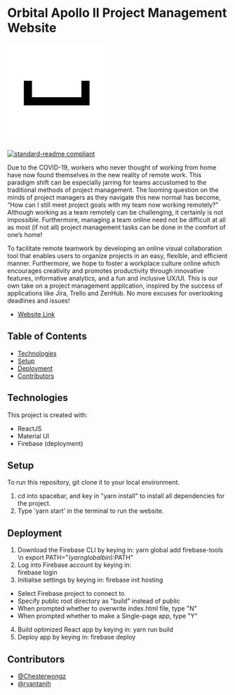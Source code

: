 # Orbital Apollo II Project Management Website

![banner](spacebar/public/logo.png)

[![standard-readme compliant](https://img.shields.io/badge/standard--readme-OK-green.svg?style=flat-square)](https://github.com/RichardLitt/standard-readme)

Due to the COVID-19, workers who never thought of working from home have now found themselves in the new reality of remote work. This paradigm shift can be especially jarring for teams accustomed to the traditional methods of project management. The looming question on the minds of project managers as they navigate this new normal has become, “How can I still meet project goals with my team now working remotely?” Although working as a team remotely can be challenging, it certainly is not impossible. Furthermore, managing a team online need not be difficult at all as most (if not all) project management tasks can be done in the comfort of one’s home!

To facilitate remote teamwork by developing an online visual collaboration tool that enables users to organize projects in an easy, flexible, and efficient manner. Furthermore, we hope to foster a workplace culture online which encourages creativity and promotes productivity through innovative features, informative analytics, and a fun and inclusive UX/UI. This is our own take on a project management application, inspired by the success of applications like Jira, Trello and ZenHub. No more excuses for overlooking deadlines and issues!

- [Website Link](http://spacebar-1a6ff.web.app)

## Table of Contents

- [Technologies](#technologies)
- [Setup](#setup)
- [Deployment](#deployment)
- [Contributors](#contributors)

## Technologies

This project is created with:

- ReactJS
- Material UI
- Firebase (deployment)

## Setup

To run this repository, git clone it to your local environment.

1. cd into spacebar, and key in "yarn install" to install all dependencies for the project.
2. Type 'yarn start' in the terminal to run the website.

## Deployment

1. Download the Firebase CLI by keying in: 
  yarn global add firebase-tools \n
  export PATH="$(yarn global bin):$PATH" 
2. Log into Firebase account by keying in:  
  firebase login 
3. Initialise settings by keying in:
  firebase init hosting 
  - Select Firebase project to connect to 
  - Specify public root directory as "build" instead of public 
  - When prompted whether to overwrite index.html file, type "N"
  - When prompted whether to make a Single-page app, type "Y" 
 4. Build optimized React app by keying in: 
  yarn run build 
 5. Deploy app by keying in: 
  firebase deploy 

## Contributors

- [@Chesterwongz](https://github.com/Chesterwongz)
- [@ryantanjh](https://github.com/ryantanjh)

